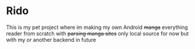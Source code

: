# Rido

This is my pet project where im making my own Android ~~manga~~ everything reader from scratch with ~~parsing manga sites~~ only local source for now but with my or another backend in future
